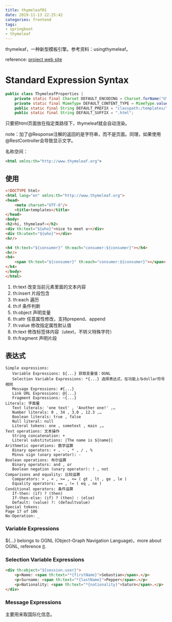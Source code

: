 ```yaml
---
title: thymeleaf01
date: 2019-11-13 22:25:42
categories: frontend
tags:
- springboot
- thymeleaf
---
```


thymeleaf，一种新型模板引擎。参考资料：usingthymeleaf。

reference: [project web site](https://www.thymeleaf.org)

<!-- more -->

# Standard Expression Syntax

```java
public class ThymeleafProperties {
    private static final Charset DEFAULT_ENCODING = Charset.forName("UTF-8");
    private static final MimeType DEFAULT_CONTENT_TYPE = MimeType.valueOf("text/html");
    public static final String DEFAULT_PREFIX = "classpath:/templates/";
    public static final String DEFAULT_SUFFIX = ".html";
```

只要把html页面放在指定类路径下，thymeleaf就会自动渲染。

note：加了@Response注解的返回的是字符串，而不是页面。同理，如果使用@RestController会导致显示文字。

名称空间：

```xml
<html xmlns:th="http://www.thymeleaf.org">
```

## 使用

```html
<!DOCTYPE html>
<html lang="en" xmlns:th="http://www.thymeleaf.org">
<head>
    <meta charset="UTF-8"/>
    <title>templates</title>
</head>
<body>
<h2>hi, thymeleaf~</h2>
<div th:text="${who}">nice to meet u~</div>
<div th:utext="${who}"></div>
<hr/>

<h4 th:text="${consumer}" th:each="consumer:${consumer}"></h4>
<hr/>
<h4>
    <span th:text="${consumer}" th:each="consumer:${consumer}"></span>
</h4>
</body>
</html>
```

1. th:text 改变当前元素里面的文本内容
2. th:insert 片段包含
3. th:each 遍历
4. th:if 条件判断
5. th:object 声明变量
6. th:attr 任意属性修改，支持prepend、append
7. th:value 修改指定属性默认值
8. th:text 修改标签体内容（utext，不转义特殊字符）
9. th:fragment 声明片段

## 表达式

 ```properties
Simple expressions:
    Variable Expressions: ${...} 获取变量值：OGNL
    Selection Variable Expressions: *{...} 选择表达式，在功能上与dollar符号相同
    Message Expressions: #{...}
    Link URL Expressions: @{...}
    Fragment Expressions: ~{...}
Literals: 字面量
    Text literals: 'one text' , 'Another one!' ,…
    Number literals: 0 , 34 , 3.0 , 12.3 ,…
    Boolean literals: true , false
    Null literal: null
    Literal tokens: one , sometext , main ,…
Text operations: 文本操作
    String concatenation: +
    Literal substitutions: |The name is ${name}|
Arithmetic operations: 数学运算
    Binary operators: + , - , * , / , %
    Minus sign (unary operator): -
Boolean operations: 布尔运算
    Binary operators: and , or
    Boolean negation (unary operator): ! , not
Comparisons and equality: 比较运算
    Comparators: > , < , >= , <= ( gt , lt , ge , le )
    Equality operators: == , != ( eq , ne )
Conditional operators: 条件运算			
    If-then: (if) ? (then)
    If-then-else: (if) ? (then) : (else)
    Default: (value) ?: (defaultvalue)
Special tokens:
Page 17 of 106
No-Operation: _
 ```



### Variable Expressions

${...} belongs to OGNL (Object-Graph Navigation Language)，more about OGNL, reference [it]( http://commons.apache.org/proper/commons-ognl/ ).

### Selection Variable Expressions

```html
<div th:object="${session.user}">
	<p>Name: <span th:text="*{firstName}">Sebastian</span>.</p>
	<p>Surname: <span th:text="*{lastName}">Pepper</span>.</p>
	<p>Nationality: <span th:text="*{nationality}">Saturn</span>.</p>
</div>
```

### Message Expressions

主要用来取国际化信息。